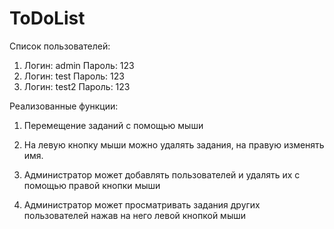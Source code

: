 # ToDoList

Список пользователей:

1) Логин: admin Пароль: 123
2) Логин: test Пароль: 123
3) Логин: test2 Пароль: 123

Реализованные функции:

1. Перемещение заданий с помощью мыши

2. На левую кнопку мыши можно удалять задания, на правую изменять имя.

3. Администратор может добавлять пользователей и удалять их с помощью правой кнопки мыши

4. Администратор может просматривать задания других пользователей нажав на него левой кнопкой мыши

